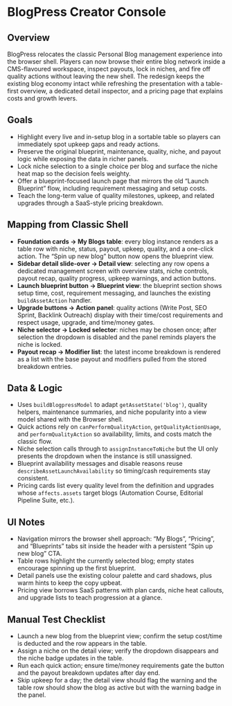 # BlogPress Creator Console

## Overview
BlogPress relocates the classic Personal Blog management experience into the browser shell. Players can now browse their entire blog network inside a CMS-flavoured workspace, inspect payouts, lock in niches, and fire off quality actions without leaving the new shell. The redesign keeps the existing blog economy intact while refreshing the presentation with a table-first overview, a dedicated detail inspector, and a pricing page that explains costs and growth levers.

## Goals
- Highlight every live and in-setup blog in a sortable table so players can immediately spot upkeep gaps and ready actions.
- Preserve the original blueprint, maintenance, quality, niche, and payout logic while exposing the data in richer panels.
- Lock niche selection to a single choice per blog and surface the niche heat map so the decision feels weighty.
- Offer a blueprint-focused launch page that mirrors the old “Launch Blueprint” flow, including requirement messaging and setup costs.
- Teach the long-term value of quality milestones, upkeep, and related upgrades through a SaaS-style pricing breakdown.

## Mapping from Classic Shell
- **Foundation cards → My Blogs table**: every blog instance renders as a table row with niche, status, payout, upkeep, quality, and a one-click action. The “Spin up new blog” button now opens the blueprint view.
- **Sidebar detail slide-over → Detail view**: selecting any row opens a dedicated management screen with overview stats, niche controls, payout recap, quality progress, upkeep warnings, and action buttons.
- **Launch blueprint button → Blueprint view**: the blueprint section shows setup time, cost, requirement messaging, and launches the existing `buildAssetAction` handler.
- **Upgrade buttons → Action panel**: quality actions (Write Post, SEO Sprint, Backlink Outreach) display with their time/cost requirements and respect usage, upgrade, and time/money gates.
- **Niche selector → Locked selector**: niches may be chosen once; after selection the dropdown is disabled and the panel reminds players the niche is locked.
- **Payout recap → Modifier list**: the latest income breakdown is rendered as a list with the base payout and modifiers pulled from the stored breakdown entries.

## Data & Logic
- Uses `buildBlogpressModel` to adapt `getAssetState('blog')`, quality helpers, maintenance summaries, and niche popularity into a view model shared with the Browser shell.
- Quick actions rely on `canPerformQualityAction`, `getQualityActionUsage`, and `performQualityAction` so availability, limits, and costs match the classic flow.
- Niche selection calls through to `assignInstanceToNiche` but the UI only presents the dropdown when the instance is still unassigned.
- Blueprint availability messages and disable reasons reuse `describeAssetLaunchAvailability` so timing/cash requirements stay consistent.
- Pricing cards list every quality level from the definition and upgrades whose `affects.assets` target blogs (Automation Course, Editorial Pipeline Suite, etc.).

## UI Notes
- Navigation mirrors the browser shell approach: “My Blogs”, “Pricing”, and “Blueprints” tabs sit inside the header with a persistent “Spin up new blog” CTA.
- Table rows highlight the currently selected blog; empty states encourage spinning up the first blueprint.
- Detail panels use the existing colour palette and card shadows, plus warm hints to keep the copy upbeat.
- Pricing view borrows SaaS patterns with plan cards, niche heat callouts, and upgrade lists to teach progression at a glance.

## Manual Test Checklist
- Launch a new blog from the blueprint view; confirm the setup cost/time is deducted and the row appears in the table.
- Assign a niche on the detail view; verify the dropdown disappears and the niche badge updates in the table.
- Run each quick action; ensure time/money requirements gate the button and the payout breakdown updates after day end.
- Skip upkeep for a day; the detail view should flag the warning and the table row should show the blog as active but with the warning badge in the panel.

